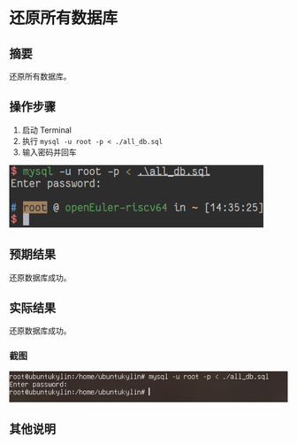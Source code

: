 # 还原所有数据库

## 摘要

还原所有数据库。

## 操作步骤

1. 启动 Terminal
2. 执行 `mysql -u root -p < ./all_db.sql`
3. 输入密码并回车

![还原所有数据库](./img/还原所有数据库.png)

## 预期结果

还原数据库成功。

## 实际结果

还原数据库成功。

### 截图

![还原所有数据库](./img/还原所有数据库2.png)

## 其他说明

